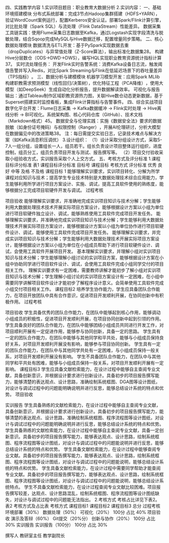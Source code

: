 四、实践教学内容
1.实训项目题目：职业教育大数据分析
2.实训内容：
‌一、基础环境搭建模块‌
‌分布式系统部署：‌完成3节点Hadoop集群搭建（HDFS+YARN），验证WordCount案例运行，配置Kerberos安全认证‌。部署Spark/Flink计算引擎，对比批处理（Spark SQL）与流处理（Flink DataStream）性能差异‌。
‌数据采集工具链实践：‌使用Flume采集日志数据至Kafka，通过Logstash实现字段清洗与脱敏处理‌，结合Sqoop完成MySQL与Hive数据迁移，配置增量同步策略‌。
‌二、核心数据处理模块‌
‌数据清洗与ETL开发：‌基于PySpark实现数据去重（dropDuplicates）与异常值处理（Z-Score算法），输出标准化数据集‌28。
构建Hive分层数仓（ODS→DWD→DWS），编写HQL实现职业教育资源统计指标计算‌37。
‌实时流处理任务：
开发Flink实时告警系统：消费Kafka设备日志流，触发阈值告警并写入Redis‌，对比Spark Streaming与Flink在‌低延迟场景‌下的吞吐量差异（TPS指标）‌。
‌三、数据分析与建模模块‌
‌机器学习模型开发‌：应用Spark MLlib构建职教需求预测模型（线性回归/决策树），优化特征工程（PCA降维）‌，使用大模型（如DeepSeek）生成自动化分析报告，提升数据解读效率‌。
‌可视化与报告输出‌：通过Tableau制作‌区域职教资源热力图‌，关联Hive数仓动态更新数据‌，基于Superset搭建实时监控看板，集成Flink计算指标与告警事件‌。
‌四、综合实战项目‌
数字化平台开发‌：Flume日志采集 → Kafka数据缓冲 → Flink实时处理 → Hive离线分析 → BI可视化‌。系统架构图、核心代码仓库（GitHub）、技术文档（Markdown格式）‌45。
‌数据安全与伦理实践‌：实施《数据安全法》要求的数据脱敏（如身份证号掩码）与权限控制（Ranger）‌，开展AI伦理研讨，分析大模型在数据偏见中的改进策略‌38。
‌‌注‌：每日需提交实验日志，记录技术难点与解决方案（如Kafka消息积压调优）‌
3.设计组织：
（1）设计采取分组设计方式，采取5-7人一组分组，设置组长一人，组员若干。组长负责设计项目整体运行组织，进度控制，组员分工，组员负责项目开发与测试、报告撰写等。
（2）项目交付验收采取小组验收方式，实训报告采取个人上交方式。
五、考核方式及评分标准
1.课程目标评分标准
表1 课程目标评分标准
目标号	课程目标	考核方式	评分标准
			优秀	良好	中等	及格	不及格
课程目标
1	能够理解实训要求，实训项目转化、分解为所学课程对应知识与技术；提高学生专业技术特别是大数据处理技术综合应用能力，学生能够利用所学进行项目方案设计、实施、调试，提高工具软件使用的熟练度，能够根据分工完成项目软硬件开发与调试。	过程考核

项目验收	能够理解实训要求，并准确地完成实训项目知识与技术分解；学生能够利用大数据处理技术技术开展实际项目方案设计，能够根据设计方案以小组为单位进行项目软硬件独立设计、调试，能够熟练使用工具软件完成项目开发任务。	能够理解实训要求，并准确地完成实训项目知识与技术分解；学生能够利用大数据处理技术开展实际项目方案设计，能够根据设计方案以小组为单位协作进行项目软硬件设计、调试，能够使用工具软件完成项目开发任务。	能够理解实训要求，并完成实训项目知识与技术分解；学生能够利用大数据处理技术开展实际项目方案设计，能够根据设计方案以小组为单位在小组成员帮助下进行项目软硬件设计、调试，会使用工具软件开展项目开发。	基本理解实训要求，并理解小组对实训项目知识与技术分解；学生能够理解小组讨论的实训项目方案，能够根据设计方案在小组中协助同学进行项目软件设计、调试，会使用工具软件完成小组同学交付的项目相关工作。	理解实训要求有一定困难，需要教师讲解才能初步了解小组对实训项目知识与技术分解；学生理解小组讨论的实训项目方案设计有一定困难，在小组中需要同学讲解项目软件设计才能初步了解程序设计意义。会简单使用工具软件完成小组交付项目相关工作。
课程目标2	培养学生协作能力，学生应具备团队合作能力，在项目开放团队中具有合作意识，促进项目开发顺利开展，在协同创新中有积极作用。	过程考核

项目验收	学生具备优秀的团队合作能力，在团队中能够起到核心作用，能够调动小组成员的积极性，促进项目开发顺利开展，在项目协同创新中起到引领的作用。	学生具备良好的团队合作能力，在团队中能够团结小组成员共同进行开发工作，对项目顺利开展有一定促进作用，能够参与协同创新，具备一定的思路。	学生具有一定的团队合作能力，在团队中能够与其他同学和平共处，能够与小组成员保持良好关系，对项目开发顺利开展没有影响，能够参与项目协同创新。	学生具有一定的团队合作能力，在团队中与其他同学共处有一定困难，与小组成员保持一般关系，对项目开发顺利开展没有影响。	学生不具备团队合作能力，在团队中与其他同学和平共处有困难，能够与小组成员保持一般关系，对项目开发顺利开展有一定影响。
课程目标3	学生应具备文献检索能力，在设计过程中能够自主查阅专业文献，具备创新意识，并根据设计要求进行创新设计。具备初步的项目报告撰写能力，能够清楚的表达观点、设计思路，准确绘制系统框图、DGA图等设计图纸，对设计与调试过程中的问题能明确说明并进行反思，能够总结设计系统的特点和优势。	项目验收

实训报告	学生具备熟练的文献检索能力，在设计过程中能够自主查阅专业文献，具备创新意识，并根据设计要求进行创新设计。具备初步的项目报告撰写能力，能够清楚的表达观点、设计思路，准确绘制系统框图、程序流程图等设计图纸，对设计与调试过程中的问题能明确说明并进行反思，能够总结设计系统的特点和优势。	学生具备熟练的文献检索能力，在设计过程中能够自主查阅专业文献，具备一定创新意识。具备初步的项目报告撰写能力，能够表达观点、设计思路，绘制系统框图、程序流程图等设计图纸，对设计与调试过程中的问题能说明并进行反思，能够总结设计系统的特点和优势。	学生具备文献检索能力，在设计过程中能够查阅专业文献。具备初步的项目报告撰写能力，能够表达观点、设计思路，绘制系统框图、程序流程图等设计图纸，对设计与调试过程中的问题能说明，能够总结设计系统的特点和优势。	学生具备文献检索能力，在设计过程中需要同学帮助才能查阅专业文献。具备初步的项目报告撰写能力，能够表达观点、设计思路，绘制系统框图、程序流程图等设计图纸，对设计与调试过程中的问题能说明，能够总结设计系统特点。	学生不具备文献检索能力，在设计过程查阅专业文献比较困难。项目报告撰写较差，达观点、设计思路混乱，绘制系统框图、程序流程图等设计图纸缺失，对设计与调试过程中的问题能无法指出。
2.考核方式
考核占比详见下表2。
表2 考核方式及占比表
考核方式	课程目标1	课程目标2	课程目标3	总分
过程考核	环境部署（30%）	数据处理（50%）	可视化（20%）	100分
占比	40%
项目验收	演示及答辩（60%）	Git提交（20%分）	创新与协作（20%）	100分
占比	30%
实训报告			实训报告（100分）	100分
占比	30%

撰写人	 	教研室主任	 	教学副院长	 


















































